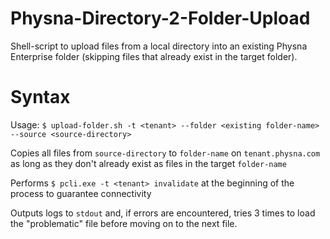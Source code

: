 # Physna-Directory-2-Folder-Upload

Shell-script to upload files from a local directory into an existing Physna Enterprise folder (skipping files that already exist in the target folder).

# Syntax

Usage:  `$ upload-folder.sh -t <tenant> --folder <existing folder-name> --source <source-directory>`

Copies all files from `source-directory` to `folder-name`  on  `tenant.physna.com` as long as they don't already exist as files in the target `folder-name`

Performs `$ pcli.exe -t <tenant> invalidate` at the beginning of the process to guarantee connectivity

Outputs logs to `stdout` and, if errors are encountered, tries 3 times to load the "problematic" file before moving on to the next file.
